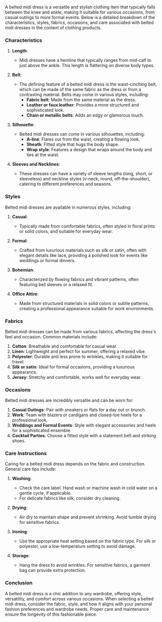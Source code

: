A belted midi dress is a versatile and stylish clothing item that typically falls between the knee and ankle, making it suitable for various occasions, from casual outings to more formal events. Below is a detailed breakdown of the characteristics, styles, fabrics, occasions, and care associated with belted midi dresses in the context of clothing products.

### Characteristics

1. **Length**:
   - Midi dresses have a hemline that typically ranges from mid-calf to just above the ankle. This length is flattering on diverse body types.

2. **Belt**:
   - The defining feature of a belted midi dress is the waist-cinching belt, which can be made of the same fabric as the dress or from a contrasting material. Belts may come in various styles, including:
     - **Fabric belt**: Made from the same material as the dress.
     - **Leather or faux leather**: Provides a more structured and sophisticated look.
     - **Chain or metallic belts**: Adds an edgy or glamorous touch.

3. **Silhouette**:
   - Belted midi dresses can come in various silhouettes, including:
     - **A-line**: Flares out from the waist, creating a flowing look.
     - **Sheath**: Fitted style that hugs the body shape.
     - **Wrap style**: Features a design that wraps around the body and ties at the waist.

4. **Sleeves and Necklines**:
   - These dresses can have a variety of sleeve lengths (long, short, or sleeveless) and neckline styles (v-neck, round, off-the-shoulder), catering to different preferences and seasons.

### Styles

Belted midi dresses are available in numerous styles, including:

1. **Casual**:
   - Typically made from comfortable fabrics, often styled in floral prints or solid colors, and suitable for everyday wear.
   
2. **Formal**:
   - Crafted from luxurious materials such as silk or satin, often with elegant details like lace, providing a polished look for events like weddings or formal dinners.

3. **Bohemian**:
   - Characterized by flowing fabrics and vibrant patterns, often featuring bell sleeves or a relaxed fit.

4. **Office Attire**:
   - Made from structured materials in solid colors or subtle patterns, creating a professional appearance suitable for work environments.

### Fabrics

Belted midi dresses can be made from various fabrics, affecting the dress's feel and occasion. Common materials include:

1. **Cotton**: Breathable and comfortable for casual wear.
2. **Linen**: Lightweight and perfect for summer, offering a relaxed vibe.
3. **Polyester**: Durable and less prone to wrinkles, making it suitable for travel.
4. **Silk or satin**: Ideal for formal occasions, providing a luxurious appearance.
5. **Jersey**: Stretchy and comfortable, works well for everyday wear.

### Occasions

Belted midi dresses are incredibly versatile and can be worn for:

1. **Casual Outings**: Pair with sneakers or flats for a day out or brunch.
2. **Work**: Team with blazers or cardigans and closed-toe heels for a professional look.
3. **Weddings and Formal Events**: Style with elegant accessories and heels for a sophisticated ensemble.
4. **Cocktail Parties**: Choose a fitted style with a statement belt and striking shoes.

### Care Instructions

Caring for a belted midi dress depends on the fabric and construction. General care tips include:

1. **Washing**:
   - Check the care label. Hand wash or machine wash in cold water on a gentle cycle, if applicable.
   - For delicate fabrics like silk, consider dry cleaning.

2. **Drying**:
   - Air dry to maintain shape and prevent shrinking. Avoid tumble drying for sensitive fabrics.

3. **Ironing**:
   - Use the appropriate heat setting based on the fabric type. For silk or polyester, use a low-temperature setting to avoid damage.

4. **Storage**:
   - Hang the dress to avoid wrinkles. For sensitive fabrics, a garment bag can provide extra protection.

### Conclusion

A belted midi dress is a chic addition to any wardrobe, offering style, versatility, and comfort across various occasions. When selecting a belted midi dress, consider the fabric, style, and how it aligns with your personal fashion preferences and wardrobe needs. Proper care and maintenance ensure the longevity of this fashionable piece.